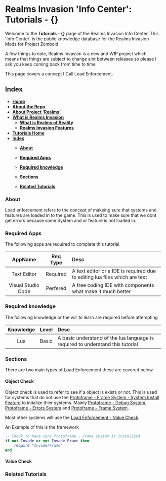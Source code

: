 # Realms Invasion 'Info Center': **Tutorials - {}**

Welcome to the **Tutorials - {}** page of the Realms Invasion Info Center. 
This 'Info Center' is the public knowledge database for the Realms Invasion Mods for Project Zomboid

A few things to note, 
Realms Invasion is a new and WIP project which means that things are subject to change alot between releases so please I ask you keep coming back from time to time

This page covers a concept I Call Load Enforcement.

## **Index**
- [**Home**](https://github.com/FueledByOCHD/Realms-Invasion-Info-Center/blob/develop/README.md)
- [**About the Repo**](https://github.com/FueledByOCHD/Realms-Invasion-Info-Center/blob/develop/README.md#about-the-repo)
- [**About Project 'Realms'**](https://github.com/FueledByOCHD/Realms-Invasion-Info-Center/blob/develop/AboutProjectRealms.md)
- [**What is Realms Invasion**](https://github.com/FueledByOCHD/Realms-Invasion-Info-Center/blob/develop/README.md#what-is-realms-invasion)
    - [**What is Realms of Reality**](https://github.com/FueledByOCHD/Realms-Invasion-Info-Center/blob/develop/AboutRealmsOfReality.md)
    - [**Realms Invasion Features**](https://github.com/FueledByOCHD/Realms-Invasion-Info-Center/blob/develop/README.md#realms-invasion-features)
- [**Tutorials Home**](https://github.com/FueledByOCHD/Realms-Invasion-Info-Center/blob/develop/Tutorials/TutorialsHome.md)
- [**Index**](https://github.com/FueledByOCHD/Realms-Invasion-Info-Center/blob/develop/{}#index)
    - [**About**](https://github.com/FueledByOCHD/Realms-Invasion-Info-Center/blob/develop/{}#about)
    - [**Required Apps**](https://github.com/FueledByOCHD/Realms-Invasion-Info-Center/blob/develop/{}#required-apps)
    - [**Required knowledge**](https://github.com/FueledByOCHD/Realms-Invasion-Info-Center/blob/develop/{}#required-knowledge)
    - [**Sections**](https://github.com/FueledByOCHD/Realms-Invasion-Info-Center/blob/develop/{}#sections)

    - [**Related Tutorials**](https://github.com/FueledByOCHD/Realms-Invasion-Info-Center/blob/develop/{}#related-tutorials)

### **About**

Load enforcement refers to the concept of makeing sure that systems and features are loaded in to the game. This is used to make sure that we dont get errors because some System and or feature is not loaded in. 

### **Required Apps**

The following apps are required to complete this tutorial.

|**AppName**|**Req Type**|**Desc**|
|:---:|:---:|:---|
|Text Editor|Required|A text editor or a IDE is required due to editing lua files which are text|
|Visual Studio Code|Perfered|A free coding IDE with components what make it much better|

### **Required knowledge**

The following knowledge or the will to learn are required before attempting

|**Knowledge**|**Level**|**Desc**|
|:---:|:---:|:---|
|Lua|Basic|A basic understand of the lua language is required to understand this tutorial|

### **Sections**

There are two main types of Load Enforcement these are covered below

#### **Object Check**

Object check is used to refer to see if a object is exists or not. This is used for systems that do not use the [Protoframe - Frame System - System Install Feature]() to initalize thier systems. Mainly [Protoframe - Debug System](), [Protoframe - Errors System]() and [Protoframe - Frame System]().

Most other systems will use the [Load Enforcement - Value Check]().

An Example of this is the framework
```lua
-- Check to make sure Protoframe - Frame system is initalized
if not Invade or not Invade.Frame then
	require "Invade/Frame"
end
```

#### **Value Check**


### **Related Tutorials**


